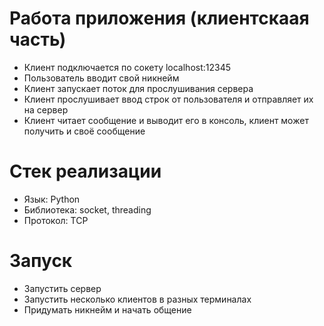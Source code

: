# Работа приложения (клиентскаая часть)

- Клиент подключается по сокету localhost:12345
- Пользователь вводит свой никнейм
- Клиент запускает поток для прослушивания сервера
- Клиент прослушивает ввод строк от пользователя и отправляет их на сервер
- Клиент читает сообщение и выводит его в консоль, клиент может получить и своё сообщение

# Стек реализации

- Язык: Python
- Библиотека: socket, threading
- Протокол: TCP

# Запуск
- Запустить сервер
- Запустить несколько клиентов в разных терминалах
- Придумать никнейм и начать общение
